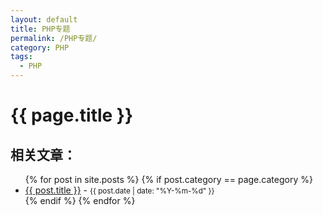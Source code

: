 ```yaml
---
layout: default
title: PHP专题
permalink: /PHP专题/
category: PHP
tags:
  - PHP
---
```


<div class="content">
  <h1>{{ page.title }}</h1>
<h2>相关文章：</h2>
  <ul>
    {% for post in site.posts %}
      {% if post.category == page.category %}
        <li>
          <a href="{{ post.url }}">{{ post.title }}</a> - <small>{{ post.date | date: "%Y-%m-%d" }}</small>
        </li>
      {% endif %}
    {% endfor %}
  </ul>
</div>
